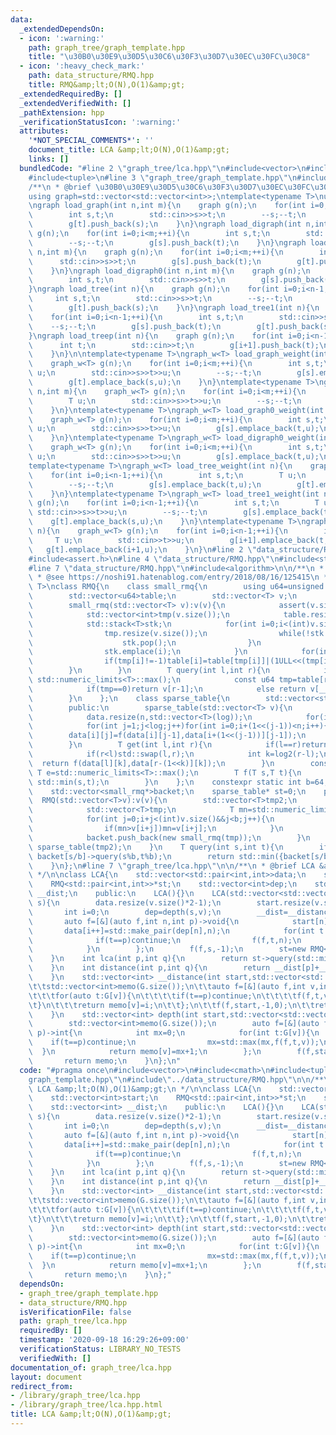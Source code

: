 ```yaml
---
data:
  _extendedDependsOn:
  - icon: ':warning:'
    path: graph_tree/graph_template.hpp
    title: "\u30B0\u30E9\u30D5\u30C6\u30F3\u30D7\u30EC\u30FC\u30C8"
  - icon: ':heavy_check_mark:'
    path: data_structure/RMQ.hpp
    title: RMQ&amp;lt;O(N),O(1)&amp;gt;
  _extendedRequiredBy: []
  _extendedVerifiedWith: []
  _pathExtension: hpp
  _verificationStatusIcon: ':warning:'
  attributes:
    '*NOT_SPECIAL_COMMENTS*': ''
    document_title: LCA &amp;lt;O(N),O(1)&amp;gt;
    links: []
  bundledCode: "#line 2 \"graph_tree/lca.hpp\"\n#include<vector>\n#include<cmath>\n\
    #include<tuple>\n#line 3 \"graph_tree/graph_template.hpp\"\n#include<iostream>\n\
    /**\n * @brief \u30B0\u30E9\u30D5\u30C6\u30F3\u30D7\u30EC\u30FC\u30C8\n */\n\n\
    using graph=std::vector<std::vector<int>>;\ntemplate<typename T>\nusing graph_w=std::vector<std::vector<std::pair<int,T>>;\n\
    \ngraph load_graph(int n,int m){\n    graph g(n);\n    for(int i=0;i<m;++i){\n\
    \        int s,t;\n        std::cin>>s>>t;\n        --s;--t;\n        g[s].push_back(t);\n\
    \        g[t].push_back(s);\n    }\n}\ngraph load_digraph(int n,int m){\n    graph\
    \ g(n);\n    for(int i=0;i<m;++i){\n        int s,t;\n        std::cin>>s>>t;\n\
    \        --s;--t;\n        g[s].push_back(t);\n    }\n}\ngraph load_graph0(int\
    \ n,int m){\n    graph g(n);\n    for(int i=0;i<m;++i){\n        int s,t;\n  \
    \      std::cin>>s>>t;\n        g[s].push_back(t);\n        g[t].push_back(s);\n\
    \    }\n}\ngraph load_digraph0(int n,int m){\n    graph g(n);\n    for(int i=0;i<m;++i){\n\
    \        int s,t;\n        std::cin>>s>>t;\n        g[s].push_back(t);\n    }\n\
    }\ngraph load_tree(int n){\n    graph g(n);\n    for(int i=0;i<n-1;++i){\n   \
    \     int s,t;\n        std::cin>>s>>t;\n        --s;--t;\n        g[s].push_back(t);\n\
    \        g[t].push_back(s);\n    }\n}\ngraph load_tree1(int n){\n    graph g(n);\n\
    \    for(int i=0;i<n-1;++i){\n        int s,t;\n        std::cin>>s>>t;\n    \
    \    --s;--t;\n        g[s].push_back(t);\n        g[t].push_back(s);\n    }\n\
    }\ngraph load_treep(int n){\n    graph g(n);\n    for(int i=0;i<n-1;++i){\n  \
    \      int t;\n        std::cin>>t;\n        g[i+1].push_back(t);\n        g[t].push_back(i+1);\n\
    \    }\n}\n\ntemplate<typename T>\ngraph_w<T> load_graph_weight(int n,int m){\n\
    \    graph_w<T> g(n);\n    for(int i=0;i<m;++i){\n        int s,t;\n        T\
    \ u;\n        std::cin>>s>>t>>u;\n        --s;--t;\n        g[s].emplace_back(t,u);\n\
    \        g[t].emplace_back(s,u);\n    }\n}\ntemplate<typename T>\ngraph_w<T> load_digraph_weight(int\
    \ n,int m){\n    graph_w<T> g(n);\n    for(int i=0;i<m;++i){\n        int s,t;\n\
    \        T u;\n        std::cin>>s>>t>>u;\n        --s;--t;\n        g[s].emplace_back(t,u);\n\
    \    }\n}\ntemplate<typename T>\ngraph_w<T> load_graph0_weight(int n,int m){\n\
    \    graph_w<T> g(n);\n    for(int i=0;i<m;++i){\n        int s,t;\n        T\
    \ u;\n        std::cin>>s>>t>>u;\n        g[s].emplace_back(t,u);\n        g[t].emplace_back(s,u);\n\
    \    }\n}\ntemplate<typename T>\ngraph_w<T> load_digraph0_weight(int n,int m){\n\
    \    graph_w<T> g(n);\n    for(int i=0;i<m;++i){\n        int s,t;\n        T\
    \ u;\n        std::cin>>s>>t>>u;\n        g[s].emplace_back(t,u);\n    }\n}\n\
    template<typename T>\ngraph_w<T> load_tree_weight(int n){\n    graph_w<T> g(n);\n\
    \    for(int i=0;i<n-1;++i){\n        int s,t;\n        T u;\n        std::cin>>s>>t>>u;\n\
    \        --s;--t;\n        g[s].emplace_back(t,u);\n        g[t].emplace_back(s,u);\n\
    \    }\n}\ntemplate<typename T>\ngraph_w<T> load_tree1_weight(int n){\n    graph_w<T>\
    \ g(n);\n    for(int i=0;i<n-1;++i){\n        int s,t;\n        T u;\n       \
    \ std::cin>>s>>t>>u;\n        --s;--t;\n        g[s].emplace_back(t,u);\n    \
    \    g[t].emplace_back(s,u);\n    }\n}\ntemplate<typename T>\ngraph_w<T> load_treep_weight(int\
    \ n){\n    graph_w<T> g(n);\n    for(int i=0;i<n-1;++i){\n        int t;\n   \
    \     T u;\n        std::cin>>t>>u;\n        g[i+1].emplace_back(t,u);\n     \
    \   g[t].emplace_back(i+1,u);\n    }\n}\n#line 2 \"data_structure/RMQ.hpp\"\n\
    #include<assert.h>\n#line 4 \"data_structure/RMQ.hpp\"\n#include<stack>\n#include<numeric>\n\
    #line 7 \"data_structure/RMQ.hpp\"\n#include<algorithm>\n\n/**\n * @brief RMQ&amp;lt;O(N),O(1)&amp;gt;\n\
    \ * @see https://noshi91.hatenablog.com/entry/2018/08/16/125415\n */\n\ntemplate<typename\
    \ T>\nclass RMQ{\n    class small_rmq{\n        using u64=unsigned long long;\n\
    \        std::vector<u64>table;\n        std::vector<T> v;\n        public:\n\
    \        small_rmq(std::vector<T> v):v(v){\n            assert(v.size()<=64);\n\
    \            std::vector<int>tmp(v.size());\n            table.resize(v.size(),0);\n\
    \            std::stack<T>stk;\n            for(int i=0;i<(int)v.size();++i){\n\
    \                tmp.resize(v.size());\n                while(!stk.empty()&&v[stk.top()]>=v[i]){\n\
    \                    stk.pop();\n                }\n                tmp[i]=stk.empty()?-1:stk.top();\n\
    \                stk.emplace(i);\n            }\n            for(int i=0;i<(int)v.size();++i){\n\
    \                if(tmp[i]!=-1)table[i]=table[tmp[i]]|(1ULL<<(tmp[i]));\n    \
    \        }\n        }\n        T query(int l,int r){\n            if(l==r)return\
    \ std::numeric_limits<T>::max();\n            const u64 tmp=table[r-1]&~((1ULL<<l)-1);\n\
    \            if(tmp==0)return v[r-1];\n            else return v[__builtin_ctzll(tmp)];\n\
    \        }\n    };\n    class sparse_table{\n        std::vector<std::vector<T>>data;\n\
    \        public:\n        sparse_table(std::vector<T> v){\n            int n=v.size(),log=log2(n)+1;\n\
    \            data.resize(n,std::vector<T>(log));\n            for(int i=0;i<n;i++)data[i][0]=v[i];\n\
    \            for(int j=1;j<log;j++)for(int i=0;i+(1<<(j-1))<n;i++){\n        \
    \        data[i][j]=f(data[i][j-1],data[i+(1<<(j-1))][j-1]);\n            }\n\
    \        }\n        T get(int l,int r){\n            if(l==r)return std::numeric_limits<T>::max();\n\
    \            if(r<l)std::swap(l,r);\n            int k=log2(r-l);\n          \
    \  return f(data[l][k],data[r-(1<<k)][k]);\n        }\n        constexpr static\
    \ T e=std::numeric_limits<T>::max();\n        T f(T s,T t){\n            return\
    \ std::min(s,t);\n        }\n    };\n    constexpr static int b=64;\n    std::vector<T>v;\n\
    \    std::vector<small_rmq*>backet;\n    sparse_table* st=0;\n    public:\n  \
    \  RMQ(std::vector<T>v):v(v){\n        std::vector<T>tmp2;\n        for(int i=0;i<(int)v.size();i+=b){\n\
    \            std::vector<T>tmp;\n            T mn=std::numeric_limits<T>::max();\n\
    \            for(int j=0;i+j<(int)v.size()&&j<b;j++){\n                tmp.push_back(v[i+j]);\n\
    \                if(mn>v[i+j])mn=v[i+j];\n            }\n            tmp2.push_back(mn);\n\
    \            backet.push_back(new small_rmq(tmp));\n        }\n        st=new\
    \ sparse_table(tmp2);\n    }\n    T query(int s,int t){\n        if(s/b==t/b)return\
    \ backet[s/b]->query(s%b,t%b);\n        return std::min({backet[s/b]->query(s%b,b),st->get(s/b+1,t/b),backet[t/b]->query(0,t%b)});\n\
    \    }\n};\n#line 7 \"graph_tree/lca.hpp\"\n\n/**\n * @brief LCA &amp;lt;O(N),O(1)&amp;gt;\n\
    \ */\n\nclass LCA{\n    std::vector<std::pair<int,int>>data;\n    std::vector<int>start;\n\
    \    RMQ<std::pair<int,int>>*st;\n    std::vector<int>dep;\n    std::vector<int>\
    \ __dist;\n    public:\n    LCA(){}\n    LCA(std::vector<std::vector<int>>v,int\
    \ s){\n        data.resize(v.size()*2-1);\n        start.resize(v.size());\n \
    \       int i=0;\n        dep=depth(s,v);\n        __dist=__distance(s,v);\n \
    \       auto f=[&](auto f,int n,int p)->void{\n            start[n]=i;\n     \
    \       data[i++]=std::make_pair(dep[n],n);\n            for(int t:v[n]){\n  \
    \              if(t==p)continue;\n                f(f,t,n);\n                data[i++]=std::make_pair(dep[n],n);\n\
    \            }\n        };\n        f(f,s,-1);\n        st=new RMQ<std::pair<int,int>>(data);\n\
    \    }\n    int lca(int p,int q){\n        return st->query(std::min(start[p],start[q]),std::max(start[p],start[q])+1).second;\n\
    \    }\n    int distance(int p,int q){\n        return __dist[p]+__dist[q]-2*__dist[lca(p,q)];\n\
    \    }\n    std::vector<int> __distance(int start,std::vector<std::vector<int>>G){\n\
    \t\tstd::vector<int>memo(G.size());\n\t\tauto f=[&](auto f,int v,int p,int i)->void{\n\
    \t\t\tfor(auto t:G[v]){\n\t\t\t\tif(t==p)continue;\n\t\t\t\tf(f,t,v,i+1);\n\t\t\
    \t}\n\t\t\treturn memo[v]=i;\n\t\t};\n\t\tf(f,start,-1,0);\n\t\treturn memo;\n\
    \    }\n    std::vector<int> depth(int start,std::vector<std::vector<int>>G){\n\
    \        std::vector<int>memo(G.size());\n        auto f=[&](auto f,int v,int\
    \ p)->int{\n            int mx=0;\n            for(int t:G[v]){\n            \
    \    if(t==p)continue;\n                mx=std::max(mx,f(f,t,v));\n          \
    \  }\n            return memo[v]=mx+1;\n        };\n        f(f,start,-1);\n \
    \       return memo;\n    }\n};\n"
  code: "#pragma once\n#include<vector>\n#include<cmath>\n#include<tuple>\n#include\"\
    graph_template.hpp\"\n#include\"../data_structure/RMQ.hpp\"\n\n/**\n * @brief\
    \ LCA &amp;lt;O(N),O(1)&amp;gt;\n */\n\nclass LCA{\n    std::vector<std::pair<int,int>>data;\n\
    \    std::vector<int>start;\n    RMQ<std::pair<int,int>>*st;\n    std::vector<int>dep;\n\
    \    std::vector<int> __dist;\n    public:\n    LCA(){}\n    LCA(std::vector<std::vector<int>>v,int\
    \ s){\n        data.resize(v.size()*2-1);\n        start.resize(v.size());\n \
    \       int i=0;\n        dep=depth(s,v);\n        __dist=__distance(s,v);\n \
    \       auto f=[&](auto f,int n,int p)->void{\n            start[n]=i;\n     \
    \       data[i++]=std::make_pair(dep[n],n);\n            for(int t:v[n]){\n  \
    \              if(t==p)continue;\n                f(f,t,n);\n                data[i++]=std::make_pair(dep[n],n);\n\
    \            }\n        };\n        f(f,s,-1);\n        st=new RMQ<std::pair<int,int>>(data);\n\
    \    }\n    int lca(int p,int q){\n        return st->query(std::min(start[p],start[q]),std::max(start[p],start[q])+1).second;\n\
    \    }\n    int distance(int p,int q){\n        return __dist[p]+__dist[q]-2*__dist[lca(p,q)];\n\
    \    }\n    std::vector<int> __distance(int start,std::vector<std::vector<int>>G){\n\
    \t\tstd::vector<int>memo(G.size());\n\t\tauto f=[&](auto f,int v,int p,int i)->void{\n\
    \t\t\tfor(auto t:G[v]){\n\t\t\t\tif(t==p)continue;\n\t\t\t\tf(f,t,v,i+1);\n\t\t\
    \t}\n\t\t\treturn memo[v]=i;\n\t\t};\n\t\tf(f,start,-1,0);\n\t\treturn memo;\n\
    \    }\n    std::vector<int> depth(int start,std::vector<std::vector<int>>G){\n\
    \        std::vector<int>memo(G.size());\n        auto f=[&](auto f,int v,int\
    \ p)->int{\n            int mx=0;\n            for(int t:G[v]){\n            \
    \    if(t==p)continue;\n                mx=std::max(mx,f(f,t,v));\n          \
    \  }\n            return memo[v]=mx+1;\n        };\n        f(f,start,-1);\n \
    \       return memo;\n    }\n};"
  dependsOn:
  - graph_tree/graph_template.hpp
  - data_structure/RMQ.hpp
  isVerificationFile: false
  path: graph_tree/lca.hpp
  requiredBy: []
  timestamp: '2020-09-18 16:29:26+09:00'
  verificationStatus: LIBRARY_NO_TESTS
  verifiedWith: []
documentation_of: graph_tree/lca.hpp
layout: document
redirect_from:
- /library/graph_tree/lca.hpp
- /library/graph_tree/lca.hpp.html
title: LCA &amp;lt;O(N),O(1)&amp;gt;
---
```

